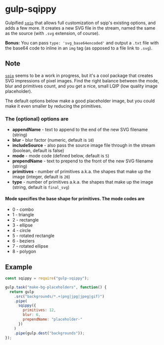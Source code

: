 # gulp-sqippy

Gulpified [`sqip`](https://www.npmjs.com/package/sqip) that allows full customization of sqip's existing options, and adds a few more. It creates a new SVG file in the stream, named the same as the source (with `.svg` extension, of course).

**Bonus:** You can pass `type: 'svg_base64encoded'` and output a `.txt` file with the base64 code to inline in an `img` tag (as opposed to a file link to `.svg`).

## Note

[`sqip`](https://www.npmjs.com/package/sqip) seems to be a work in progress, but it's a cool package that creates SVG impressions of pixel images. Find the right balance between the mode, blur and primitives count, and you get a nice, small LQIP (low quality image placeholder).

The default options below make a good placeholder image, but you could make it even smaller by reducing the primitives.

### The (optional) options are

- **appendName** - text to append to the end of the new SVG filename (string)
- **blur** - blur factor (numeric, default is `10`)
- **includeSource** - also pass the source image file through in the stream (boolean, default is false)
- **mode** - mode code (defined below, default is `5`)
- **prependName** - text to prepend to the front of the new SVG filename (string)
- **primitives** - number of primitives a.k.a. the shapes that make up the image (integer, default is `20`)
- **type** - number of primitives a.k.a. the shapes that make up the image (string, default is `final_svg`)

#### Mode specifies the base shape for primitives. The mode codes are

- 0 - combo
- 1 - triangle
- 2 - rectangle
- 3 - ellipse
- 4 - circle
- 5 - rotated rectangle
- 6 - beziers
- 7 - rotated ellipse
- 8 - polygon

## Example

```js
const sqippy = require("gulp-sqippy");

gulp.task("make-bg-placeholders", function() {
  return gulp
    .src("backgrounds/*.+(png|jpg|jpeg|gif)")
    .pipe(
      sqippy({
        primitives: 12,
        blur: 6,
        prependName: "placeholder-"
      })
    )
    .pipe(gulp.dest("backgrounds"));
});
```
